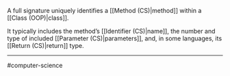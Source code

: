 A full signature uniquely identifies a [[Method (CS)|method]] within a [[Class (OOP)|class]]. 

It typically includes the method’s [[Identifier (CS)|name]], the number and type of included [[Parameter (CS)|parameters]], and, in some languages, its [[Return (CS)|return]] type.

---
#computer-science 